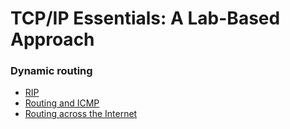 # TCP/IP Essentials: A Lab-Based Approach

### Dynamic routing

* [RIP](rip)
* [Routing and ICMP](icmp)
* [Routing across the Internet](https://witestlab.poly.edu/blog/a-peek-into-internet-routing/)
